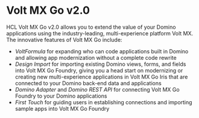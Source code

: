 # Volt MX Go v2.0

HCL Volt MX Go v2.0 allows you to extend the value of your Domino applications using the industry-leading, multi-experience platform Volt MX. The innovative features of Volt MX Go include:

- *VoltFormula* for expanding who can code applications built in Domino and allowing app modernization without a complete code rewrite 
- *Design Import* for importing existing Domino views, forms, and fields into Volt MX Go Foundry, giving you a head start on modernizing or creating new multi-experience applications in Volt MX Go Iris that are connected to your Domino back-end data and applications
- *Domino Adapter* and *Domino REST API* for connecting Volt MX Go Foundry to your Domino applications
- *First Touch* for guiding users in establishing connections and importing sample apps into Volt MX Go Foundry